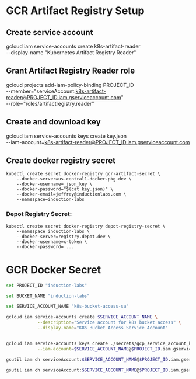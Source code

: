 # GCR Artifact Registry Setup

## Create service account
gcloud iam service-accounts create k8s-artifact-reader \
    --display-name "Kubernetes Artifact Registry Reader"

## Grant Artifact Registry Reader role
gcloud projects add-iam-policy-binding PROJECT_ID \
    --member="serviceAccount:k8s-artifact-reader@PROJECT_ID.iam.gserviceaccount.com" \
    --role="roles/artifactregistry.reader"

## Create and download key
gcloud iam service-accounts keys create key.json \
    --iam-account=k8s-artifact-reader@PROJECT_ID.iam.gserviceaccount.com



## Create docker registry secret
```
kubectl create secret docker-registry gcr-artifact-secret \
    --docker-server=us-central1-docker.pkg.dev \
    --docker-username=_json_key \
    --docker-password="$(cat key.json)" \
    --docker-email=jeffrey@inductionlabs.com \
    --namespace=induction-labs
```


### Depot Registry Secret:
```
kubectl create secret docker-registry depot-registry-secret \
    --namespace induction-labs \
    --docker-server=registry.depot.dev \
    --docker-username=x-token \
    --docker-password= ...
```



# GCR Docker Secret

```sh
set PROJECT_ID "induction-labs"

set BUCKET_NAME "induction-labs"

set SERVICE_ACCOUNT_NAME "k8s-bucket-access-sa"

gcloud iam service-accounts create $SERVICE_ACCOUNT_NAME \
            --description="Service account for k8s bucket access" \
            --display-name="K8s Bucket Access Service Account"


gcloud iam service-accounts keys create ./secrets/gcp_service_account_key.json \
            --iam-account=$SERVICE_ACCOUNT_NAME@$PROJECT_ID.iam.gserviceaccount.com

gsutil iam ch serviceAccount:$SERVICE_ACCOUNT_NAME@$PROJECT_ID.iam.gserviceaccount.com:objectAdmin gs://$BUCKET_NAME

gsutil iam ch serviceAccount:$SERVICE_ACCOUNT_NAME@$PROJECT_ID.iam.gserviceaccount.com:storageObjectViewer gs://$BUCKET_NAME
```
